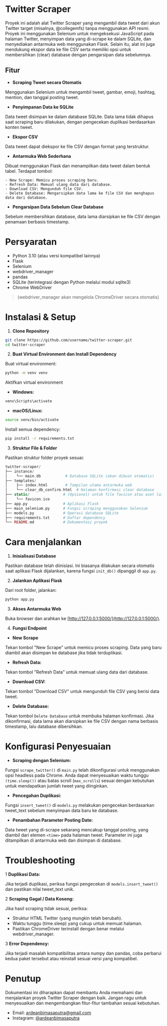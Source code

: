# Twitter Scraper

Proyek ini adalah alat Twitter Scraper yang mengambil data tweet dari akun Twitter target (misalnya, @collegemfs) tanpa menggunakan API resmi. Proyek ini menggunakan Selenium untuk mengeksekusi JavaScript pada halaman Twitter, menyimpan data yang di-scrape ke dalam SQLite, dan menyediakan antarmuka web menggunakan Flask. Selain itu, alat ini juga mendukung ekspor data ke file CSV serta memiliki opsi untuk membersihkan (clear) database dengan pengarsipan data sebelumnya.

## Fitur

- **Scraping Tweet secara Otomatis**

Menggunakan Selenium untuk mengambil tweet, gambar, emoji, hashtag, mention, dan tanggal posting tweet.

- **Penyimpanan Data ke SQLite**

Data tweet disimpan ke dalam database SQLite. Data lama tidak dihapus saat scraping baru dilakukan, dengan pengecekan duplikasi berdasarkan konten tweet.

- **Ekspor CSV**

Data tweet dapat diekspor ke file CSV dengan format yang terstruktur.

- **Antarmuka Web Sederhana**

Dibuat menggunakan Flask dan menampilkan data tweet dalam bentuk tabel. Terdapat tombol:

    - New Scrape: Memicu proses scraping baru.
    - Refresh Data: Memuat ulang data dari database.
    - Download CSV: Mengunduh file CSV.
    - Delete Database: Mengarsipkan data lama ke file CSV dan menghapus data dari database.


- **Pengarsipan Data Sebelum Clear Database**

Sebelum membersihkan database, data lama diarsipkan ke file CSV dengan penamaan berbasis timestamp.


# Persyaratan

- Python 3.10 (atau versi kompatibel lainnya)
- Flask
- Selenium
- webdriver_manager
- pandas
- SQLite (terintegrasi dengan Python melalui modul sqlite3)
- Chrome WebDriver

> (webdriver_manager akan mengelola ChromeDriver secara otomatis)

# Instalasi & Setup

1. **Clone Repository**

```bash
git clone https://github.com/username/twitter-scraper.git
cd twitter-scraper
```

2. **Buat Virtual Environment dan Install Dependency**

Buat virtual environment:

```bash
python -m venv venv
```
Aktifkan virtual environment

- **Windows:**

```bash
venv\Scripts\activate
```

- **macOS/Linux:**

```bash
source venv/bin/activate
```

Install semua dependency:

```bash
pip install -r requirements.txt
```

3. **Struktur File & Folder**

Pastikan struktur folder proyek sesuai:

```php
twitter-scraper/
├── instance/
│    └── main.db           # Database SQLite (akan dibuat otomatis)
├── templates/
│    ├── index.html        # Tampilan utama antarmuka web
│    └── clear_db_confirm.html  # Halaman konfirmasi clear database
├── static/               # (Opsional) untuk file favicon atau aset lainnya
│    └── favicon.ico
├── app.py                # Aplikasi Flask
├── main_selenium.py      # Fungsi scraping menggunakan Selenium
├── models.py             # Operasi database SQLite
├── requirements.txt      # Daftar dependency
└── README.md             # Dokumentasi proyek
```

# Cara menjalankan

1. **Inisialisasi Database**

Pastikan database telah diinisiasi. Ini biasanya dilakukan secara otomatis saat aplikasi Flask dijalankan, karena fungsi `init_db()` dipanggil di `app.py`.

2. **Jalankan Aplikasi Flask**

Dari root folder, jalankan:

```bash
python app.py
```

3. **Akses Antarmuka Web**

Buka browser dan arahkan ke [http://127.0.0.1:5000/](http://127.0.0.1:5000/).

4. **Fungsi Endpoint**

- **New Scrape**

Tekan tombol "New Scrape" untuk memicu proses scraping. Data yang baru diambil akan disimpan ke database jika tidak terduplikasi.

- **Refresh Data:**

Tekan tombol "Refresh Data" untuk memuat ulang data dari database.

- **Download CSV:**

Tekan tombol "Download CSV" untuk mengunduh file CSV yang berisi data tweet.

- **Delete Database:**

Tekan tombol `Delete Database` untuk membuka halaman konfirmasi. Jika dikonfirmasi, data lama akan diarsipkan ke file CSV dengan nama berbasis timestamp, lalu database dibersihkan.

# Konfigurasi Penyesuaian

- **Scraping dengan Selenium:**

Fungsi `scrape_twitter()` di `main.py` telah dikonfigurasi untuk menggunakan opsi headless pada Chrome. Anda dapat menyesuaikan waktu tunggu `(time.sleep())` atau batas scroll (`max_scrolls`) sesuai dengan kebutuhan untuk mendapatkan jumlah tweet yang diinginkan.

- **Pencegahan Duplikasi:**

Fungsi `insert_tweet()` di `models.py` melakukan pengecekan berdasarkan tweet_text sebelum menyimpan data baru ke database.

- **Penambahan Parameter Posting Date:**

Data tweet yang di-scrape sekarang mencakup tanggal posting, yang diambil dari elemen `<time>` pada halaman tweet. Parameter ini juga ditampilkan di antarmuka web dan disimpan di database.

# Troubleshooting

1 **Duplikasi Data:**

Jika terjadi duplikasi, periksa fungsi pengecekan di `models.insert_tweet()` dan pastikan nilai tweet_text unik.

2 **Scraping Gagal / Data Kosong:**

Jika hasil scraping tidak sesuai, periksa:
  - Struktur HTML Twitter (yang mungkin telah berubah).
  - Waktu tunggu (time.sleep) yang cukup untuk memuat halaman.
  - Pastikan ChromeDriver terinstall dengan benar melalui webdriver_manager.

3  **Error Dependency:**

Jika terjadi masalah kompatibilitas antara numpy dan pandas, coba perbarui kedua paket tersebut atau reinstall sesuai versi yang kompatibel.

# Penutup

Dokumentasi ini diharapkan dapat membantu Anda memahami dan menjalankan proyek Twitter Scraper dengan baik. Jangan ragu untuk menyesuaikan dan mengembangkan fitur-fitur tambahan sesuai kebutuhan.

- Email: ardeanbimasaputra@gmail.com
- Instagram: [@ardeanbimasaputra](https://instagram.com/ardeanbimasaputra)